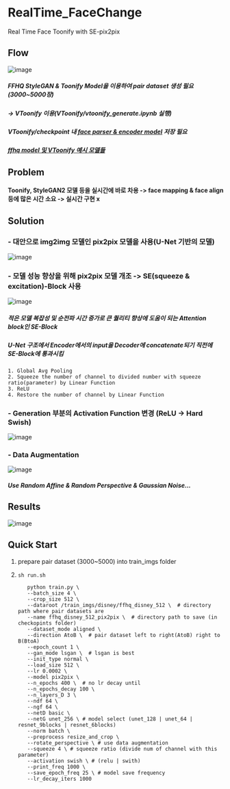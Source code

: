 # RealTime_FaceChange
Real Time Face Toonify with SE-pix2pix

## Flow
  ![image](https://github.com/newoong/RealTime_FaceChange/assets/94604584/da0d4691-614a-4e34-a7d4-89b2968009b7)
  ##### FFHQ StyleGAN & Toonify Model을 이용하여 pair dataset 생성 필요 (3000~5000장)
  ##### -> VToonify 이용(VToonify/vtoonify_generate.ipynb 실행)
  ##### VToonify/checkpoint 내 [face parser & encoder model](https://drive.google.com/drive/folders/117azv6pQ89KzX9p4i6lalAHEKCdtkrfo?usp=sharing) 저장 필요
  ##### [ffhq model 및 VToonify 예시 모델들](https://drive.google.com/drive/folders/196tG3ai-rzC-T7RZz_ZBCWMnFLUyJ82U?usp=sharing)

## Problem
#### Toonify, StyleGAN2 모델 등을 실시간에 바로 차용 -> face mapping & face align등에 많은 시간 소요 -> 실시간 구현 x


## Solution

### - 대안으로 img2img 모델인 pix2pix 모델을 사용(U-Net 기반의 모델)
![image](https://github.com/newoong/RealTime_FaceChange/assets/94604584/19943424-831b-44d8-9adb-7992886b3901)

### - 모델 성능 향상을 위해 pix2pix 모델 개조 -> SE(squeeze & excitation)-Block 사용
![image](https://github.com/newoong/RealTime_FaceChange/assets/94604584/3943a914-5602-46ff-b252-12081e936723)
##### 적은 모델 복잡성 및 순전파 시간 증가로 큰 퀄리티 향상에 도움이 되는 Attention block인 SE-Block
##### U-Net 구조에서 Encoder에서의 input을 Decoder에 concatenate되기 직전에 SE-Block에 통과시킴
    1. Global Avg Pooling
    2. Squeeze the number of channel to divided number with squeeze ratio(parameter) by Linear Function
    3. ReLU
    4. Restore the number of channel by Linear Function

### - Generation 부분의 Activation Function 변경 (ReLU -> Hard Swish)
![image](https://github.com/newoong/RealTime_FaceChange/assets/94604584/f8f7cde0-f75d-4fe2-a62f-3a10c28612a4)

### - Data Augmentation
![image](https://github.com/newoong/RealTime_FaceChange/assets/94604584/e54fea22-3522-4180-bee4-f6c4de5edd50)
##### Use Random Affine & Random Perspective & Gaussian Noise...

## Results
![image](https://github.com/newoong/RealTime_FaceChange/assets/94604584/4f810bf4-82ad-42ae-b963-4e6defd5529d)

## Quick Start
1. prepare pair dataset (3000~5000) into train_imgs folder
2.     sh run.sh

          python train.py \
          --batch_size 4 \
          --crop_size 512 \
          --dataroot /train_imgs/disney/ffhq_disney_512 \  # directory path where pair datasets are
          --name ffhq_disney_512_pix2pix \  # directory path to save (in checkopints folder)
          --dataset_mode aligned \
          --direction AtoB \  # pair dataset left to right(AtoB) right to B(BtoA)
          --epoch_count 1 \
          --gan_mode lsgan \  # lsgan is best
          --init_type normal \
          --load_size 512 \
          --lr 0.0002 \
          --model pix2pix \
          --n_epochs 400 \  # no lr decay until
          --n_epochs_decay 100 \  
          --n_layers_D 3 \
          --ndf 64 \
          --ngf 64 \
          --netD basic \
          --netG unet_256 \ # model select (unet_128 | unet_64 | resnet_9blocks | resnet_6blocks)
          --norm batch \
          --preprocess resize_and_crop \
          --rotate_perspective \ # use data augmentation 
          --squeeze 4 \ # squeeze ratio (divide num of channel with this parameter)
          --activation swish \ # (relu | swith)
          --print_freq 1000 \
          --save_epoch_freq 25 \ # model save frequency
          --lr_decay_iters 1000








